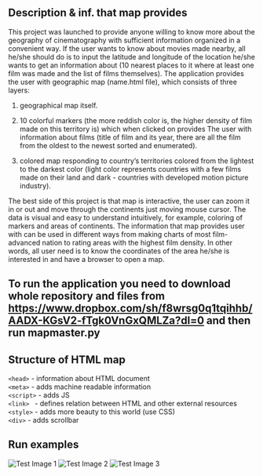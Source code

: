 ## Description & inf. that map provides

This project was launched to provide anyone willing to know more about the geography of cinematography with sufficient information organized in a convenient way. If the user wants to know about movies made nearby, all he/she should do is to input the latitude and longitude of the location he/she wants to get an information about (10 nearest places to it where at least one film was made and the list of films themselves). The application provides the user with geographic map (name.html file), which consists of three layers:

1. geographical map itself.

2. 10 colorful markers (the more reddish color is, the higher density of film made on this territory is) which when clicked on provides The user with information about films (title of film and its year, there are all the film from the oldest to the newest sorted and enumerated).

3. colored map responding to country’s territories colored from the lightest to the darkest color (light color represents countries with a few films made on their land and dark - countries with developed motion picture industry).

The best side of this project is that map is interactive, the user can zoom it in or out and move through the continents just moving mouse cursor. The data is visual and easy to understand intuitively, for example, coloring of markers and areas of continents. The information that map provides user with can be used in different ways from making charts of most film-advanced nation to rating areas with the highest film density. In other words, all user need is to know the coordinates of the area he/she is interested in and have a browser to open a map.

To run the application you need to download whole repository and files from https://www.dropbox.com/sh/f8wrsg0q1tqihhb/AADX-KGsV2-fTgk0VnGxQMLZa?dl=0 and then run mapmaster.py
--------------------------------------------------------------------------------------------------------------------------------------
## Structure of HTML map

```<head>``` - information about HTML document <br />
```<meta>``` - adds machine readable information <br />
```<script>``` - adds JS <br />
```<link> ``` - defines relation between HTML and other external resources<br />
```<style>``` - adds more beauty to this world (use CSS)<br />
```<div>``` - adds scrollbar<br />

## Run examples
![Test Image 1](run_101.png)
![Test Image 2](map_010.png)
![Test Image 3](map_101.png)
